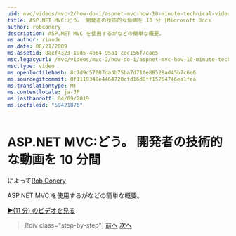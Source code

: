 ```yaml
---
uid: mvc/videos/mvc-2/how-do-i/aspnet-mvc-how-10-minute-technical-video-for-developers
title: ASP.NET MVC:どう。 開発者の技術的な動画を 10 分 |Microsoft Docs
author: robconery
description: ASP.NET MVC を使用するがなどの簡単な概要。
ms.author: riande
ms.date: 08/21/2009
ms.assetid: 8aef4323-19d5-4b64-95a1-cec156f7cae5
msc.legacyurl: /mvc/videos/mvc-2/how-do-i/aspnet-mvc-how-10-minute-technical-video-for-developers
msc.type: video
ms.openlocfilehash: 8c7d9c57007da3b75ba7d71fe88528ad45b7c6e6
ms.sourcegitcommit: 0f1119340e4464720cfd16d0ff15764746ea1fea
ms.translationtype: MT
ms.contentlocale: ja-JP
ms.lasthandoff: 04/09/2019
ms.locfileid: "59421876"
---
```

# <a name="aspnet-mvc-how-10-minute-technical-video-for-developers"></a>ASP.NET MVC:どう。 開発者の技術的な動画を 10 分間

によって[Rob Conery](https://github.com/robconery)

ASP.NET MVC を使用するがなどの簡単な概要。

[&#9654;(11 分) のビデオを見る](https://channel9.msdn.com/Blogs/ASP-NET-Site-Videos/aspnet-mvc-how-10-minute-technical-video-for-developers)

> [!div class="step-by-step"]
> [前へ](why-aspnet-mvc-3-minute-overview-video-for-decision-makers.md)
> [次へ](how-do-i-return-json-formatted-data-for-an-ajax-call-in-an-aspnet-mvc-web-application.md)
